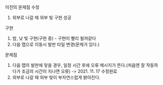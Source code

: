이전의 문제점 수정
 1. 외부로 나갈 때 외부 빛 구현 성공

구현
 1. 밤, 낮 빛 구현(구현 중) - 구현이 빨리 될꺼같다
 2. 다음 맵으로 이동시 발판 타일 변경(문제가 있다.)

문제점
 1. 다음 맵의 발판에 닿을 경우, 일정 시간 후에 오류 메시지가 뜬다.(처음엔 잘 작동하다가 조금의 시간이 지나면 오류)
     -> 2021. 11. 17 수정완료
 3. 외부로 나갈 때 외부 빛이 부자연스럽게 밝아진다.
